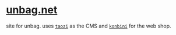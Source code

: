 # [unbag.net](https://unbag.net/)

site for unbag. uses [`taozi`](https://github.com/frnsys/taozi) as the CMS and [`konbini`](https://github.com/frnsys/konbini) for the web shop.